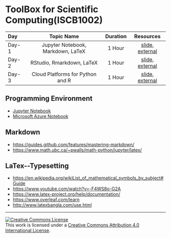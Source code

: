 # ToolBox for Scientific Computing(ISCB1002)
Day | Topic Name | Duration | Resources
:-- | :--: | :--: | :--:
Day-1 | Jupyter Notebook, Markdown, LaTeX | 1 Hour | [slide](#), [external](#) 
Day-2 | RStudio, Rmarkdown, LaTeX | 1 Hour | [slide](#), [external](#) 
Day-3 | Cloud Platforms for Python and R  |  1 Hour | [slide](#), [external](#) 


## Programming Environment 
- [Jupyter Notebook](https://jupyter.org/)
- [Microsoft Azure Notebook](https://notebooks.azure.com/)

## Markdown
- https://guides.github.com/features/mastering-markdown/
- https://www.math.ubc.ca/~pwalls/math-python/jupyter/latex/

## LaTex--Typesetting
- https://en.wikipedia.org/wikiList_of_mathematical_symbols_by_subject#Guide
- https://www.youtube.com/watch?v=-F4WS8o-G2A
- https://www.latex-project.org/help/documentation/
- https://www.overleaf.com/learn
- http://www.latexbangla.com/use.html


<hr> 
<a rel="license" href="http://creativecommons.org/licenses/by/4.0/"><img alt="Creative Commons License" style="border-width:0" src="https://i.creativecommons.org/l/by/4.0/88x31.png" /></a><br />This work is licensed under a <a rel="license" href="http://creativecommons.org/licenses/by/4.0/">Creative Commons Attribution 4.0 International License</a>.
